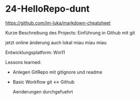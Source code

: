 # 24-HelloRepo-dunt

https://github.com/im-luka/markdown-cheatsheet

Kurze Beschreibung des Projects: Einführung in Github mit git

jetzt online änderung auch lokal miau miau miau

Entwicklungsplatform: Win11

Lessons learned:
- Anlegen GitRepo mit gitignore und readme
- Basic Workflow git <-> Github


     Aenderungen durchgefuehrt

  
